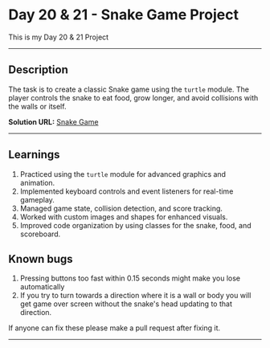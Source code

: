 # Day 20 & 21 - Snake Game Project

This is my Day 20 & 21 Project

---

## Description

The task is to create a classic Snake game using the `turtle` module.
The player controls the snake to eat food, grow longer, and avoid collisions with the walls or itself.

**Solution URL:** [Snake Game](snake-game/main.py)

---

## Learnings

1. Practiced using the `turtle` module for advanced graphics and animation.
2. Implemented keyboard controls and event listeners for real-time gameplay.
3. Managed game state, collision detection, and score tracking.
4. Worked with custom images and shapes for enhanced visuals.
5. Improved code organization by using classes for the snake, food, and scoreboard.

## Known bugs

1. Pressing buttons too fast within 0.15 seconds might make you lose automatically
2. If you try to turn towards a direction where it is a wall or body you will get game over screen without the snake's head updating to that direction.

If anyone can fix these please make a pull request after fixing it.

---
